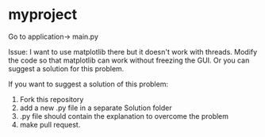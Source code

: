 # myproject

Go to application-> main.py

Issue: I want to use matplotlib there but it doesn't work with threads. Modify the code so that matplotlib can work without freezing the GUI.
Or you can suggest a solution for this problem.

If you want to suggest a solution of this problem:
   1. Fork this repository 
   2. add a new .py file in a separate Solution folder
   3. .py file should contain the explanation to overcome the problem
   4. make pull request.
